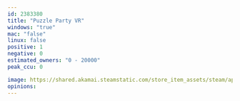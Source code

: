 ```yaml
---
id: 2383380
title: "Puzzle Party VR"
windows: "true"
mac: "false"
linux: false
positive: 1
negative: 0
estimated_owners: "0 - 20000"
peak_ccu: 0

image: https://shared.akamai.steamstatic.com/store_item_assets/steam/apps/2383380/header.jpg?t=1682677037
opinions:
---
```


